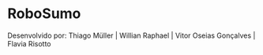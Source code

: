 # RoboSumo

Desenvolvido por: Thiago Müller | Willian Raphael | Vitor Oseias Gonçalves | Flavia Risotto
